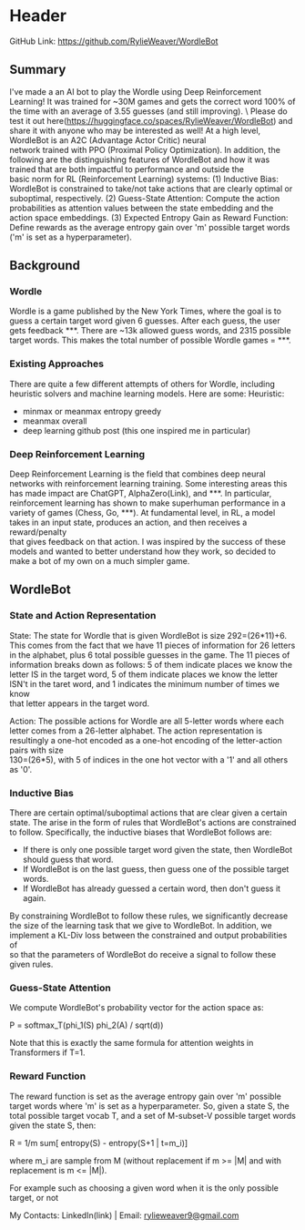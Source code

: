 # Header

GitHub Link: https://github.com/RylieWeaver/WordleBot


## Summary

I've made a an AI bot to play the Wordle using Deep Reinforcement Learning! It was trained for ~30M games and gets the correct word 100% of the time with an average of 3.55 guesses (and still improving). \ 
Please do test it out here(https://huggingface.co/spaces/RylieWeaver/WordleBot) and share it with anyone who may be interested as well! At a high level, WordleBot is an A2C (Advantage Actor Critic) neural \
network trained with PPO (Proximal Policy Optimization). In addition, the following are the distinguishing features of WordleBot and how it was trained that are both impactful to performance and outside the \
basic norm for RL (Reinforcement Learning) systems:
(1) Inductive Bias: WordleBot is constrained to take/not take actions that are clearly optimal or suboptimal, respectively.
(2) Guess-State Attention: Compute the action probabilities as attention values between the state embedding and the action space embeddings.
(3) Expected Entropy Gain as Reward Function: Define rewards as the average entropy gain over 'm' possible target words ('m' is set as a hyperparameter).


## Background

### Wordle

Wordle is a game published by the New York Times, where the goal is to guess a certain target word given 6 guesses. After each guess, the user gets feedback ***. There are ~13k allowed guess words, and 2315 possible \
target words. This makes the total number of possible Wordle games = ***.

### Existing Approaches

There are quite a few different attempts of others for Wordle, including heuristic solvers and machine learning models. Here are some:
Heuristic:
- minmax or meanmax entropy greedy
- meanmax overall
- deep learning github post (this one inspired me in particular)

### Deep Reinforcement Learning
Deep Reinforcement Learning is the field that combines deep neural networks with reinforcement learning training. Some interesting areas this has made impact are ChatGPT, AlphaZero(Link), and ***. In particular, \
reinforcement learning has shown to make superhuman performance in a variety of games (Chess, Go, ***). At fundamental level, in RL, a model takes in an input state, produces an action, and then receives a reward/penalty \
that gives feedback on that action. I was inspired by the success of these models and wanted to better understand how they work, so decided to make a bot of my own on a much simpler game.


## WordleBot

### State and Action Representation

State:
The state for Wordle that is given WordleBot is size 292=(26*11)+6. This comes from the fact that we have 11 pieces of information for 26 letters in the alphabet, plus 6 total possible guesses in the game. The 11 pieces of \
information breaks down as follows: 5 of them indicate places we know the letter IS in the target word, 5 of them indicate places we know the letter ISN't in the taret word, and 1 indicates the minimum number of times we know \
that letter appears in the target word.

Action:
The possible actions for Wordle are all 5-letter words where each letter comes from a 26-letter alphabet. The action representation is resultingly a one-hot encoded as a one-hot encoding of the letter-action pairs with size \
130=(26*5), with 5 of indices in the one hot vector with a '1' and all others as '0'.

### Inductive Bias

There are certain optimal/suboptimal actions that are clear given a certain state. The arise in the form of rules that WordleBot's actions are constrained to follow. Specifically, the inductive biases that WordleBot follows are:
- If there is only one possible target word given the state, then WordleBot should guess that word.
- If WordleBot is on the last guess, then guess one of the possible target words.
- If WordleBot has already guessed a certain word, then don't guess it again.

By constraining WordleBot to follow these rules, we significantly decrease the size of the learning task that we give to WordleBot. In addition, we implement a KL-Div loss between the constrained and output probabilities of \
so that the parameters of WordleBot do receive a signal to follow these given rules.

### Guess-State Attention

We compute WordleBot's probability vector for the action space as:

P = softmax_T(phi_1(S) phi_2(A) / sqrt(d))

Note that this is exactly the same formula for attention weights in Transformers if T=1.

### Reward Function

The reward function is set as the average entropy gain over 'm' possible target words where 'm' is set as a hyperparameter. So, given a state S, the total possible target vocab T, and a set of M-subset-V possible target words \
given the state S, then:

R = 1/m sum[ entropy(S) - entropy(S+1 | t=m_i)]

where m_i are sample from M (without replacement if m >= |M| and with replacement is m <= |M|).








For example such as choosing a given word when it is the only possible target, or not 






My Contacts: LinkedIn(link)  |  Email: rylieweaver9@gmail.com

